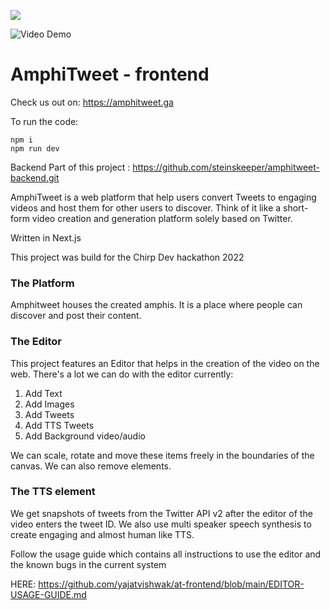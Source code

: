 ![](https://i.imgur.com/gLAH9Sl.png)

![Video Demo](https://youtu.be/Y3WaGzsDdgM)

# AmphiTweet - frontend

Check us out on: https://amphitweet.ga

To run the code:
    
    npm i
    npm run dev

Backend Part of this project : https://github.com/steinskeeper/amphitweet-backend.git

AmphiTweet is a web platform that help users convert Tweets to engaging videos and host them for other users to discover. Think of it like a short-form video creation and generation platform solely based on Twitter.

Written in Next.js

This project was build for the Chirp Dev hackathon 2022

### The Platform
Amphitweet houses the created amphis. It is a place where people can discover and post their content.


### The Editor
This project features an Editor that helps in the creation of the video on the web.
There's a lot we can do with the editor currently:
1. Add Text
2. Add Images
3. Add Tweets
4. Add TTS Tweets
5. Add Background video/audio

We can scale, rotate and move these items freely in the boundaries of the canvas. We can also remove elements.
### The TTS element
We get snapshots of tweets from the Twitter API v2 after the editor of the video enters the tweet ID.
We also use multi speaker speech synthesis to create engaging and almost human like TTS.

Follow the usage guide which contains all instructions to use the editor and the known bugs in the current system

HERE:
https://github.com/yajatvishwak/at-frontend/blob/main/EDITOR-USAGE-GUIDE.md


